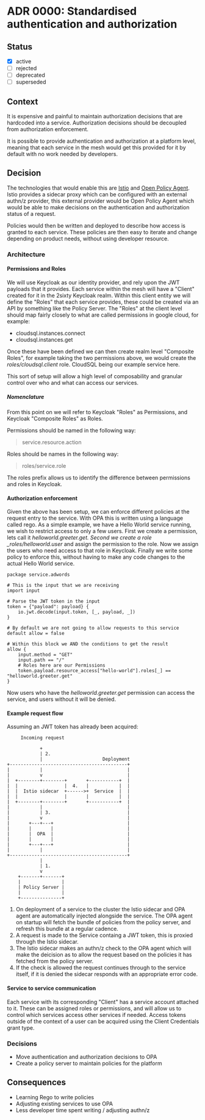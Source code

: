 # ADR 0000: Standardised authentication and authorization

## Status

- [x] active
- [ ] rejected
- [ ] deprecated
- [ ] superseded

## Context

It is expensive and painful to maintain authorization decisions that are hardcoded into a service. Authorization decisions should be
decoupled from authorization enforcement.

It is possible to provide authentication and authorization at a platform level, meaning that each service in the
mesh would get this provided for it by default with no work needed by developers.

## Decision

The technologies that would enable this are [Istio](https://istio.io) and [Open Policy Agent](https://www.openpolicyagent.org/).
Istio provides a sidecar proxy which can be configured with an external authn/z provider, this external provider would be
Open Policy Agent which would be able to make decisions on the authentication and authorization status of a request.

Policies would then be written and deployed to describe how access is granted to each service. These policies are then
easy to iterate and change depending on product needs, without using developer resource.

### Architecture

#### Permissions and Roles

We will use Keycloak as our identity provider, and rely upon the JWT payloads that it provides. Each service within the mesh will
have a "Client" created for it in the 2sixty Keycloak realm. Within this client entity we will define the "Roles" that each service
provides, these could be created via an API by something like the Policy Server. The "Roles" at the client level should map fairly
closely to what are called permissions in google cloud, for example:

- cloudsql.instances.connect
- cloudsql.instances.get

Once these have been defined we can then create realm level "Composite Roles", for example taking the two permissions above, we would create
the _roles/cloudsql.client_ role. CloudSQL being our example service here.

This sort of setup will allow a high level of composability and granular control over who and what can access our services.

##### Nomenclature

From this point on we will refer to Keycloak "Roles" as Permissions, and Keycloak "Composite Roles" as Roles.

Permissions should be named in the following way:

> service.resource.action

Roles should be names in the following way:

> roles/service.role

The roles prefix allows us to identify the difference between permissions and roles in Keycloak.

#### Authorization enforcement

Given the above has been setup, we can enforce different policies at the request entry to the service. With OPA this is written using a
language called rego. As a simple example, we have a Hello World service running, we wish to restrict access to only a few users. First we
create a permission, lets call it _helloworld.greeter.get. Second we create a role \_roles/helloworld.user_ and assign the permission to the
role. Now we assign the users who need access to that role in Keycloak. Finally we write some policy to enforce this,
without having to make any code changes to the actual Hello World service.

```
package service.adwords

# This is the input that we are receiving
import input

# Parse the JWT token in the input
token = {"payload": payload} {
    io.jwt.decode(input.token, [_, payload, _])
}

# By default we are not going to allow requests to this service
default allow = false

# Within this block we AND the conditions to get the result
allow {
    input.method = "GET"
    input.path == "/"
    # Roles here are our Permissions
    token.payload.resource_access["hello-world"].roles[_] == "helloworld.greeter.get"
}
```

Now users who have the _helloworld.greeter.get_ permission can access the service, and users without it will be denied.

#### Example request flow

Assuming an JWT token has already been acquired:

```
     Incoming request

            +
            | 2.
            |                      Deployment
+-------------------------------------------+
|           |                               |
|           v                               |
|  +--------+--------+       +-----------+  |
|  |                 |  4.   |           |  |
|  |  Istio sidecar  +------>+  Service  |  |
|  |                 |       |           |  |
|  +--------+--------+       +-----------+  |
|           |                               |
|           | 3.                            |
|           v                               |
|       +---+---+                           |
|       |       |                           |
|       |  OPA  |                           |
|       |       |                           |
|       +---+---+                           |
|           |                               |
+-------------------------------------------+
            |
            | 1.
            v
    +-------+-------+
    |               |
    | Policy Server |
    |               |
    +---------------+
```

1. On deployment of a service to the cluster the Istio sidecar and OPA agent are automatically injected alongside the service. The OPA agent on startup will fetch the bundle of policies from the policy server, and refresh this bundle at a regular cadence.
2. A request is made to the Service containg a JWT token, this is proxied through the Istio sidecar.
3. The Istio sidecar makes an authn/z check to the OPA agent which will make the deicision as to allow the request based on the policies it has fetched from the policy server.
4. If the check is allowed the request continues through to the service itself, if it is denied the sidecar responds with an appropriate error code.

#### Service to service communication

Each service with its corresponding "Client" has a service account attached to it. These can be assigned roles or permissions, and
will allow us to control which services access other services if needed. Access tokens outside of the context of a user can be acquired
using the Client Credentials grant type.

### Decisions

- Move authentication and authorization decisions to OPA
- Create a policy server to maintain policies for the platform

## Consequences

- Learning Rego to write policies
- Adjusting existing services to use OPA
- Less developer time spent writing / adjusting authn/z
